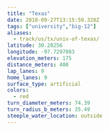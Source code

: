 ```yaml
---
title: "Texas"
date: 2018-09-27T13:15:59.328Z
tags: ["university","big-12"]
aliases:
  - track/us/tx/univ-of-texas/
latitude: 30.28256
longitude: -97.7297083
elevation_meters: 175
distance_meters: 400
lap_lanes: 9
home_lanes: 9
surface_type: artificial
colors: 
  - red
turn_diameter_meters: 74.39
turn_radius_b_meters: 35.49
steeple_water_location: outside
---
```

